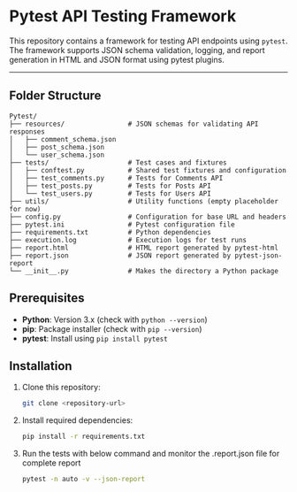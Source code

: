 # Pytest API Testing Framework

This repository contains a framework for testing API endpoints using `pytest`. The framework supports JSON schema validation, logging, and report generation in HTML and JSON format using pytest plugins.

---

## Folder Structure

```plaintext
Pytest/
├── resources/                # JSON schemas for validating API responses
│   ├── comment_schema.json
│   ├── post_schema.json
│   └── user_schema.json
├── tests/                    # Test cases and fixtures
│   ├── conftest.py           # Shared test fixtures and configuration
│   ├── test_comments.py      # Tests for Comments API
│   ├── test_posts.py         # Tests for Posts API
│   └── test_users.py         # Tests for Users API
├── utils/                    # Utility functions (empty placeholder for now)
├── config.py                 # Configuration for base URL and headers
├── pytest.ini                # Pytest configuration file
├── requirements.txt          # Python dependencies
├── execution.log             # Execution logs for test runs
├── report.html               # HTML report generated by pytest-html
├── report.json               # JSON report generated by pytest-json-report
└── __init__.py               # Makes the directory a Python package

```
## Prerequisites

- **Python**: Version 3.x (check with `python --version`)
- **pip**: Package installer (check with `pip --version`)
- **pytest**: Install using `pip install pytest`

## Installation

1. Clone this repository:
    ```bash
    git clone <repository-url>
    ```

2. Install required dependencies:
    ```bash
    pip install -r requirements.txt
    ```

3. Run the tests with below command and monitor the .report.json file for complete report
    ```bash
    pytest -n auto -v --json-report
    ```
